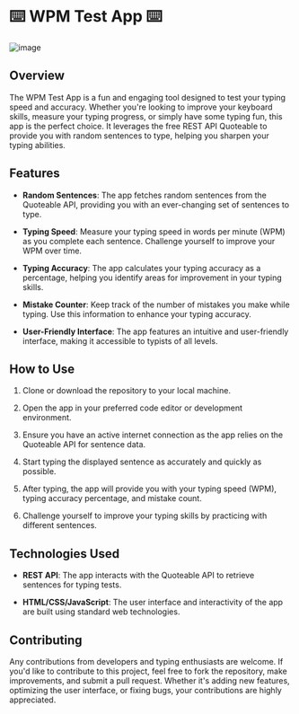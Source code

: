 # ⌨️ WPM Test App ⌨️
![image](https://github.com/Ibbert/WPM-Test-App/assets/105546679/fcb74946-5ac6-45fe-b2cb-768e7abf223d)

## Overview

The WPM Test App is a fun and engaging tool designed to test your typing speed and accuracy. Whether you're looking to improve your keyboard skills, measure your typing progress, or simply have some typing fun, this app is the perfect choice. It leverages the free REST API Quoteable to provide you with random sentences to type, helping you sharpen your typing abilities.

## Features

- **Random Sentences**: The app fetches random sentences from the Quoteable API, providing you with an ever-changing set of sentences to type.

- **Typing Speed**: Measure your typing speed in words per minute (WPM) as you complete each sentence. Challenge yourself to improve your WPM over time.

- **Typing Accuracy**: The app calculates your typing accuracy as a percentage, helping you identify areas for improvement in your typing skills.

- **Mistake Counter**: Keep track of the number of mistakes you make while typing. Use this information to enhance your typing accuracy.

- **User-Friendly Interface**: The app features an intuitive and user-friendly interface, making it accessible to typists of all levels.

## How to Use

1. Clone or download the repository to your local machine.

2. Open the app in your preferred code editor or development environment.

3. Ensure you have an active internet connection as the app relies on the Quoteable API for sentence data.

4. Start typing the displayed sentence as accurately and quickly as possible.

5. After typing, the app will provide you with your typing speed (WPM), typing accuracy percentage, and mistake count.

6. Challenge yourself to improve your typing skills by practicing with different sentences.

## Technologies Used

- **REST API**: The app interacts with the Quoteable API to retrieve sentences for typing tests.

- **HTML/CSS/JavaScript**: The user interface and interactivity of the app are built using standard web technologies.

## Contributing

Any contributions from developers and typing enthusiasts are welcome. If you'd like to contribute to this project, feel free to fork the repository, make improvements, and submit a pull request. Whether it's adding new features, optimizing the user interface, or fixing bugs, your contributions are highly appreciated.
